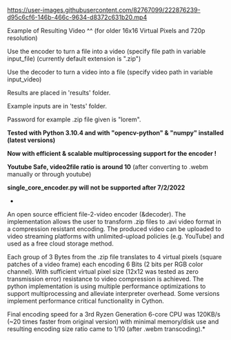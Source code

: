 https://user-images.githubusercontent.com/82767099/222876239-d95c6cf6-146b-466c-9634-d8372c631b20.mp4


Example of Resulting Video ^^ (for older 16x16 Virtual Pixels and 720p resolution) 

Use the encoder to turn a file into a video (specify file path in variable input_file) (currently default extension is ".zip")

Use the decoder to turn a video into a file (specify video path in variable input_video) 

Results are placed in 'results' folder.


Example inputs are in 'tests' folder.


Password for example .zip file given is "lorem".

**Tested with Python 3.10.4 and with "opencv-python" & "numpy" installed (latest versions)**

**Now with efficient & scalable multiprocessing support for the encoder !**

**Youtube Safe, video2file ratio is around 10** (after converting to .webm manually or through youtube)


**single_core_encoder.py will not be supported after 7/2/2022**



*
An open source efficient file-2-video encoder (&decoder). The implementation allows the user to transform .zip files to .avi video format in a compression resistant encoding. The produced video can be uploaded to video streaming platforms with unlimited-upload policies (e.g. YouTube) and used as a free cloud storage method.

Each group of 3 Bytes from the .zip file translates to 4 virtual pixels (square patches of a video frame) each encoding 6 Bits (2 bits per RGB color channel). With sufficient virtual pixel size (12x12 was tested as zero transmission error) resistance to video compression is achieved. The python implementation is using multiple performance optimizations to support multiprocessing and alleviate interpreter overhead. Some versions implement performance critical functionality in Cython. 

Final encoding speed for a 3rd Ryzen Generation 6-core CPU was 120KB/s (~20 times faster from original version) with minimal memory/disk use and resulting encoding size ratio came to 1/10 (after .webm transcoding).*
